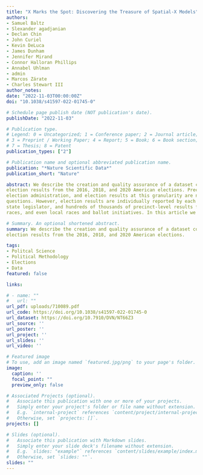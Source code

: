 ```yaml
---
title: "X Marks the Spot: Discovering the Treasure of Spatial-X Models"
authors:
- Samuel Baltz
- Slexander agadjanian
- Declan Chin
- John Curiel
- Kevin DeLuca
- James Dunham
- Jennifer Mirand
- Connor Halloran Phillips
- Annabel Uhlman
- admin
- Marcos Zárate
- Charles Stewart III
author_notes:
date: "2022-11-03T00:00:00Z"
doi: "10.1038/s41597-022-01745-0"

# Schedule page publish date (NOT publication's date).
publishDate: "2022-11-03"

# Publication type.
# Legend: 0 = Uncategorized; 1 = Conference paper; 2 = Journal article;
# 3 = Preprint / Working Paper; 4 = Report; 5 = Book; 6 = Book section;
# 7 = Thesis; 8 = Patent
publication_types: ["2"]

# Publication name and optional abbreviated publication name.
publication: "*Nature Scientific Data*"
publication_short: "Nature"

abstract: We describe the creation and quality assurance of a dataset containing nearly all available precinct-level
election results from the 2016, 2018, and 2020 American elections. Precincts are the smallest level of
election administration, and election results at this granularity are needed to address many important
questions. However, election results are individually reported by each state with little standardization or data quality assurance. We have collected, cleaned, and standardized precinct-level election results from every available race above the very local level in almost every state across the last three national election years. Our data include nearly every candidate for president, US Congress, governor, or
state legislator, and hundreds of thousands of precinct-level results for judicial races, other statewide
races, and even local races and ballot initiatives. In this article we describe the process of finding this information and standardizing it. Then we aggregate the precinct-level results up to geographies that have official totals, and show that our totals never differ from the official nationwide data by more than 0.457%.

# Summary. An optional shortened abstract.
summary: We describe the creation and quality assurance of a dataset containing nearly all available precinct-level
election results from the 2016, 2018, and 2020 American elections.

tags:
- Politcal Science 
- Political Methodology
- Elections
- Data
featured: false

links: 

# - name: ""
#   url: ""
url_pdf: uploads/710089.pdf
url_code: https://doi.org/10.1038/s41597-022-01745-0
url_dataset: https://doi.org/10.7910/DVN/NT66Z3
url_source: ''
url_poster: ''
url_project: ''
url_slides: ''
url_video: ''

# Featured image
# To use, add an image named `featured.jpg/png` to your page's folder. 
image:
  caption: ''
  focal_point: ""
  preview_only: false

# Associated Projects (optional).
#   Associate this publication with one or more of your projects.
#   Simply enter your project's folder or file name without extension.
#   E.g. `internal-project` references `content/project/internal-project/index.md`.
#   Otherwise, set `projects: []`.
projects: []

# Slides (optional).
#   Associate this publication with Markdown slides.
#   Simply enter your slide deck's filename without extension.
#   E.g. `slides: "example"` references `content/slides/example/index.md`.
#   Otherwise, set `slides: ""`.
slides: ""
---
```


